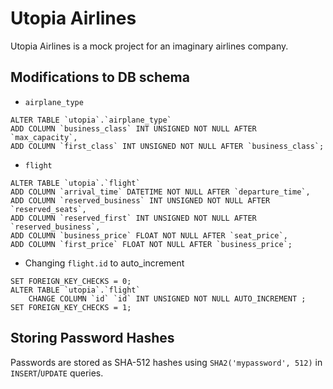 # Utopia Airlines
Utopia Airlines is a mock project for an imaginary airlines company.  

## Modifications to DB schema
- `airplane_type`
```mysql
ALTER TABLE `utopia`.`airplane_type` 
ADD COLUMN `business_class` INT UNSIGNED NOT NULL AFTER `max_capacity`,
ADD COLUMN `first_class` INT UNSIGNED NOT NULL AFTER `business_class`;
```
- `flight`
```mysql
ALTER TABLE `utopia`.`flight`
ADD COLUMN `arrival_time` DATETIME NOT NULL AFTER `departure_time`,
ADD COLUMN `reserved_business` INT UNSIGNED NOT NULL AFTER `reserved_seats`,
ADD COLUMN `reserved_first` INT UNSIGNED NOT NULL AFTER `reserved_business`,
ADD COLUMN `business_price` FLOAT NOT NULL AFTER `seat_price`,
ADD COLUMN `first_price` FLOAT NOT NULL AFTER `business_price`;
```
- Changing `flight.id` to auto_increment
```mysql
SET FOREIGN_KEY_CHECKS = 0;
ALTER TABLE `utopia`.`flight`
    CHANGE COLUMN `id` `id` INT UNSIGNED NOT NULL AUTO_INCREMENT ;
SET FOREIGN_KEY_CHECKS = 1;
```

## Storing Password Hashes
Passwords are stored as SHA-512 hashes using `SHA2('mypassword', 512)` in `INSERT`/`UPDATE` queries.